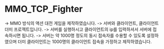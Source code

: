 # MMO_TCP_Fighter

-> MMO 방식의 액션 대전 게임을 제작하였습니다.
-> 서버와 클라이언트, 클라이언트 더미 프로젝트입니다.
-> 서버를 실행하시고 클라이언트의 ip를 입력하셔서 서버에 접속하시면 됩니다.
-> 서버는 약 1000명 정도의 동시 접속자를 수용할 수 있도록 설정하였으며 더미 클라이언트는 1000명의 클라이언트 접속을 가정하고 제작하였습니다.
